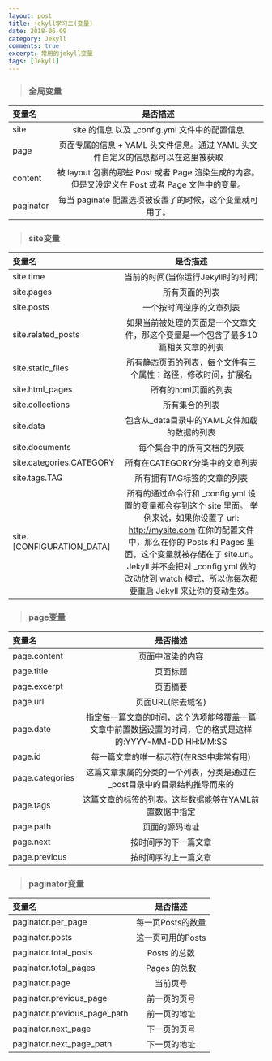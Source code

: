 ```yaml
---
layout: post
title: jekyll学习二(变量)
date: 2018-06-09
category: Jekyll
comments: true
excerpt: 常用的jekyll变量
tags: [Jekyll]
---
```


> ### 全局变量

|变量名|是否描述|
|:-----|:-------:|
|site	|site 的信息 以及 _config.yml 文件中的配置信息
|page	|页面专属的信息 + YAML 头文件信息。通过 YAML 头文件自定义的信息都可以在这里被获取
|content	|被 layout 包裹的那些 Post 或者 Page 渲染生成的内容。但是又没定义在 Post 或者 Page 文件中的变量。
|paginator	|每当 paginate 配置选项被设置了的时候，这个变量就可用了。

> ### site变量

|变量名|是否描述|
|:-----|:-------:|
|site.time	|当前的时间(当你运行Jekyll时的时间)
|site.pages	|所有页面的列表
|site.posts	|一个按时间逆序的文章列表
|site.related_posts	|如果当前被处理的页面是一个文章文件，那这个变量是一个包含了最多10篇相关文章的列表
|site.static_files	|所有静态页面的列表，每个文件有三个属性：路径，修改时间，扩展名
|site.html_pages	|所有的html页面的列表
|site.collections	|所有集合的列表
|site.data	|包含从_data目录中的YAML文件加载的数据的列表
|site.documents	|每个集合中的所有文档的列表
|site.categories.CATEGORY	|所有在CATEGORY分类中的文章列表
|site.tags.TAG	|所有拥有TAG标签的文章的列表
|site.[CONFIGURATION_DATA]	|所有的通过命令行和 _config.yml 设置的变量都会存到这个 site 里面。 举例来说，如果你设置了 url: http://mysite.com 在你的配置文件中，那么在你的 Posts 和 Pages 里面，这个变量就被存储在了 site.url。Jekyll 并不会把对 _config.yml 做的改动放到 watch 模式，所以你每次都要重启 Jekyll 来让你的变动生效。

> ### page变量

|变量名|是否描述|
|:-----|:-------:|
|page.content	|页面中渲染的内容
|page.title	|页面标题
|page.excerpt	|页面摘要
|page.url |页面URL(除去域名)
|page.date	|指定每一篇文章的时间，这个选项能够覆盖一篇文章中前置数据设置的时间，它的格式是这样的:YYYY-MM-DD HH:MM:SS
|page.id	|每一篇文章的唯一标示符(在RSS中非常有用)
|page.categories	|这篇文章隶属的分类的一个列表，分类是通过在_post目录中的目录结构推导而来的
|page.tags	|这篇文章的标签的列表。这些数据能够在YAML前置数据中指定
|page.path	|页面的源码地址
|page.next	|按时间序的下一篇文章
|page.previous	|按时间序的上一篇文章

> ### paginator变量

|变量名|是否描述|
|:-----|:-------:|
|paginator.per_page	|每一页Posts的数量
|paginator.posts	|这一页可用的Posts
|paginator.total_posts	|Posts 的总数
|paginator.total_pages |Pages 的总数
|paginator.page	|当前页号
|paginator.previous_page	|前一页的页号
|paginator.previous_page_path	|前一页的地址
|paginator.next_page	|下一页的页号
|paginator.next_page_path	|下一页的地址
